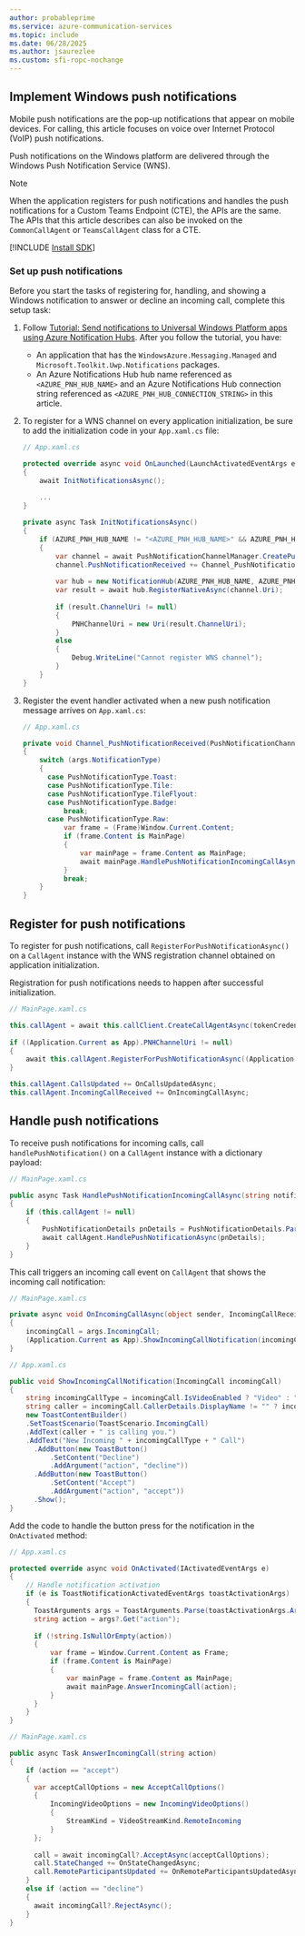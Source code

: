 ```yaml
---
author: probableprime
ms.service: azure-communication-services
ms.topic: include
ms.date: 06/28/2025
ms.author: jsaurezlee
ms.custom: sfi-ropc-nochange
---
```


## Implement Windows push notifications

Mobile push notifications are the pop-up notifications that appear on mobile devices. For calling, this article focuses on voice over Internet Protocol (VoIP) push notifications.

Push notifications on the Windows platform are delivered through the Windows Push Notification Service (WNS).

> [!NOTE]
> When the application registers for push notifications and handles the push notifications for a Custom Teams Endpoint (CTE), the APIs are the same. The APIs that this article describes can also be invoked on the `CommonCallAgent` or `TeamsCallAgent` class for a CTE.

[!INCLUDE [Install SDK](../install-sdk/install-sdk-windows.md)]

### Set up push notifications

Before you start the tasks of registering for, handling, and showing a Windows notification to answer or decline an incoming call, complete this setup task:

1. Follow [Tutorial: Send notifications to Universal Windows Platform apps using Azure Notification Hubs](/azure/notification-hubs/notification-hubs-windows-store-dotnet-get-started-wns-push-notification). After you follow the tutorial, you have:

   - An application that has the `WindowsAzure.Messaging.Managed` and `Microsoft.Toolkit.Uwp.Notifications` packages.
   - An Azure Notifications Hub hub name referenced as `<AZURE_PNH_HUB_NAME>` and an Azure Notifications Hub connection string referenced as `<AZURE_PNH_HUB_CONNECTION_STRING>` in this article.
  
1. To register for a WNS channel on every application initialization, be sure to add the initialization code in your `App.xaml.cs` file:

   ```C#
   // App.xaml.cs

   protected override async void OnLaunched(LaunchActivatedEventArgs e)
   {
       await InitNotificationsAsync();
    
       ...
   }

   private async Task InitNotificationsAsync()
   {
       if (AZURE_PNH_HUB_NAME != "<AZURE_PNH_HUB_NAME>" && AZURE_PNH_HUB_CONNECTION_STRING != "<AZURE_PNH_HUB_CONNECTION_STRING>")
       {
           var channel = await PushNotificationChannelManager.CreatePushNotificationChannelForApplicationAsync();
           channel.PushNotificationReceived += Channel_PushNotificationReceived;
    
           var hub = new NotificationHub(AZURE_PNH_HUB_NAME, AZURE_PNH_HUB_CONNECTION_STRING);
           var result = await hub.RegisterNativeAsync(channel.Uri);
    
           if (result.ChannelUri != null)
           {
               PNHChannelUri = new Uri(result.ChannelUri);
           }
           else
           {
               Debug.WriteLine("Cannot register WNS channel");
           }
       }
   }
   ```

1. Register the event handler activated when a new push notification message arrives on `App.xaml.cs`:

   ```C#
   // App.xaml.cs

   private void Channel_PushNotificationReceived(PushNotificationChannel sender, PushNotificationReceivedEventArgs args)
   {
       switch (args.NotificationType)
       {
         case PushNotificationType.Toast:
         case PushNotificationType.Tile:
         case PushNotificationType.TileFlyout:
         case PushNotificationType.Badge:
             break;
         case PushNotificationType.Raw:
             var frame = (Frame)Window.Current.Content;
             if (frame.Content is MainPage)
             {
                 var mainPage = frame.Content as MainPage;
                 await mainPage.HandlePushNotificationIncomingCallAsync(args.RawNotification.Content);
             }
             break;
       }
   }
   ```

## Register for push notifications

To register for push notifications, call `RegisterForPushNotificationAsync()` on a `CallAgent` instance with the WNS registration channel obtained on application initialization.

Registration for push notifications needs to happen after successful initialization.

```C#
// MainPage.xaml.cs

this.callAgent = await this.callClient.CreateCallAgentAsync(tokenCredential, callAgentOptions);
                
if ((Application.Current as App).PNHChannelUri != null)
{
    await this.callAgent.RegisterForPushNotificationAsync((Application.Current as App).PNHChannelUri.ToString());
}

this.callAgent.CallsUpdated += OnCallsUpdatedAsync;
this.callAgent.IncomingCallReceived += OnIncomingCallAsync;
```

## Handle push notifications

To receive push notifications for incoming calls, call `handlePushNotification()` on a `CallAgent` instance with a dictionary payload:

```C#
// MainPage.xaml.cs

public async Task HandlePushNotificationIncomingCallAsync(string notificationContent)
{
    if (this.callAgent != null)
    {
        PushNotificationDetails pnDetails = PushNotificationDetails.Parse(notificationContent);
        await callAgent.HandlePushNotificationAsync(pnDetails);
    }
}
```

This call triggers an incoming call event on `CallAgent` that shows the incoming call notification:

```C#
// MainPage.xaml.cs

private async void OnIncomingCallAsync(object sender, IncomingCallReceivedEventArgs args)
{
    incomingCall = args.IncomingCall;
    (Application.Current as App).ShowIncomingCallNotification(incomingCall);
}
```

```C#
// App.xaml.cs

public void ShowIncomingCallNotification(IncomingCall incomingCall)
{
    string incomingCallType = incomingCall.IsVideoEnabled ? "Video" : "Audio";
    string caller = incomingCall.CallerDetails.DisplayName != "" ? incomingCall.CallerDetails.DisplayName : incomingCall.CallerDetails.Identifier.RawId;
    new ToastContentBuilder()
    .SetToastScenario(ToastScenario.IncomingCall)
    .AddText(caller + " is calling you.")
    .AddText("New Incoming " + incomingCallType + " Call")
      .AddButton(new ToastButton()
          .SetContent("Decline")
          .AddArgument("action", "decline"))
      .AddButton(new ToastButton()
          .SetContent("Accept")
          .AddArgument("action", "accept"))
      .Show();
}
```

Add the code to handle the button press for the notification in the `OnActivated` method:

```C#
// App.xaml.cs

protected override async void OnActivated(IActivatedEventArgs e)
{   
    // Handle notification activation
    if (e is ToastNotificationActivatedEventArgs toastActivationArgs)
    {
      ToastArguments args = ToastArguments.Parse(toastActivationArgs.Argument);
      string action = args?.Get("action");
    
      if (!string.IsNullOrEmpty(action))
      {
          var frame = Window.Current.Content as Frame;
          if (frame.Content is MainPage)
          {
              var mainPage = frame.Content as MainPage;
              await mainPage.AnswerIncomingCall(action);
          }
      }
    }
}
```

```C#
// MainPage.xaml.cs

public async Task AnswerIncomingCall(string action)
{
    if (action == "accept")
    {
      var acceptCallOptions = new AcceptCallOptions()
      {
          IncomingVideoOptions = new IncomingVideoOptions()
          {
              StreamKind = VideoStreamKind.RemoteIncoming
          }
      };
    
      call = await incomingCall?.AcceptAsync(acceptCallOptions);
      call.StateChanged += OnStateChangedAsync;
      call.RemoteParticipantsUpdated += OnRemoteParticipantsUpdatedAsync;
    }
    else if (action == "decline")
    {
      await incomingCall?.RejectAsync();
    }
}
```
